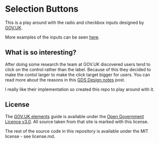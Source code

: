 # Selection Buttons

This is a play around with the radio and checkbox inputs designed by [GOV.UK](http://govuk-elements.herokuapp.com).

More examples of the inputs can be seen [here](http://govuk-elements.herokuapp.com/form-elements/example-radios-checkboxes/).

## What is so interesting?

After doing some research the team at GOV.UK discovered users tend to click on the control rather than the label. Because of this they decided to make the contol larger to make the click target bigger for users. You can read more about the reasons in this [GDS Design notes](https://designnotes.blog.gov.uk/2016/11/30/weve-updated-the-radios-and-checkboxes-on-gov-uk) post.

I really like their implementation so created this repo to play around with it.

## License

The [GOV.UK elements](http://govuk-elements.herokuapp.com/) guide is available under the [Open Government Licence v3.0](https://www.nationalarchives.gov.uk/doc/open-government-licence/version/3/). All source taken from that site is marked with this license.

The rest of the source code in this repository is available under the MIT license - see license.md.

